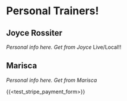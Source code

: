 # Personal Trainers!

## Joyce Rossiter
*Personal info here. Get from Joyce*
Live/Local!!

## Marisca
*Personal info here. Get from Marisca*

{{<test_stripe_payment_form>}}
